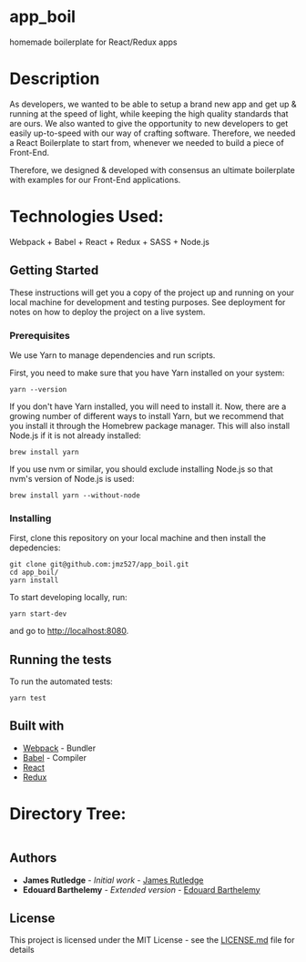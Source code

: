 # app_boil

homemade boilerplate for React/Redux apps

# Description

As developers, we wanted to be able to setup a brand new app and get up & running at the speed of 
light, while keeping the high quality standards that are ours. We also wanted to give the 
opportunity to new developers to get easily up-to-speed with our way of crafting software. 
Therefore, we needed a React Boilerplate to start from, whenever we needed to build a piece of 
Front-End.

Therefore, we designed & developed with consensus an ultimate boilerplate with examples for our 
Front-End applications.

# Technologies Used:

Webpack + Babel + React + Redux + SASS + Node.js

## Getting Started

These instructions will get you a copy of the project up and running on your local machine for 
development and testing purposes. See deployment for notes on how to deploy the project on a live 
system.

### Prerequisites

We use Yarn to manage dependencies and run scripts.

First, you need to make sure that you have Yarn installed on your system:

```
yarn --version
```

If you don't have Yarn installed, you will need to install it. Now, there are a growing number of 
different ways to install Yarn, but we recommend that you install it through the Homebrew package 
manager. This will also install Node.js if it is not already installed:

```
brew install yarn
```

If you use nvm or similar, you should exclude installing Node.js so that nvm's version of Node.js 
is used:

```
brew install yarn --without-node
```

### Installing

First, clone this repository on your local machine and then install the depedencies:

```
git clone git@github.com:jmz527/app_boil.git
cd app_boil/
yarn install
```

To start developing locally, run:

```
yarn start-dev
```

and go to [http://localhost:8080](http://localhost:8080).

## Running the tests

To run the automated tests:

```
yarn test
```

## Built with

* [Webpack](https://webpack.js.org/concepts/) - Bundler
* [Babel](https://babeljs.io/docs/usage/babelrc/) - Compiler
* [React](https://reactjs.org/docs/hello-world.html)
* [Redux](https://redux.js.org/)

# Directory Tree:

```sh

```

## Authors

* **James Rutledge** - *Initial work* - [James Rutledge](https://github.com/jmz527)
* **Edouard Barthelemy** - *Extended version* - [Edouard Barthelemy](https://github.com/edoubart)

## License

This project is licensed under the MIT License - see the [LICENSE.md](LICENSE.md) file for details

